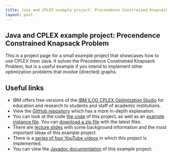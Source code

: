 ```yaml
---
title: Java and CPLEX example project: Precendence Constrained Knapsack Problem
layout: post
--- 
```



## Java and CPLEX example project: Precendence Constrained Knapsack Problem

This is a project page for a small example project that showcases how to use CPLEX from Java. It solves the Precedence Constrained Knapsack Problem, but is a useful example if you intend to implement other optimization problems that involve (directed) graphs.

## Useful links
* IBM offers free versions of the [IBM ILOG CPLEX Optimization Studio](https://ibm.onthehub.com/WebStore/ProductSearchOfferingList.aspx?srch=cplex) for education and research to students and staff of academic institutions.
* View the [GitHub repository](https://github.com/pcbouman-eur/JavaCplexExample) which has a more in-depth explanation.
* You can look at the code [the code](https://github.com/pcbouman-eur/JavaCplexExample/tree/master/src) of this project, as well as an [example instance file](https://github.com/pcbouman-eur/JavaCplexExample/blob/master/instance.txt). You can [download a zip file](https://github.com/pcbouman-eur/JavaCplexExample/archive/master.zip) with the latest files.
* There are [lecture slides](./cplex_lecture.pdf) with some background information and the most important ideas of this example project.
* There is a [series of four YouTube videos](https://www.youtube.com/watch?v=C4YDrVT3fcg&list=PLrX1UIgv0C_4V5Xx6IIWj0U8i-4JN6F1g) in which this project is implemented.
* You can view the [Javadoc documentation](./javadoc) of this example project.


